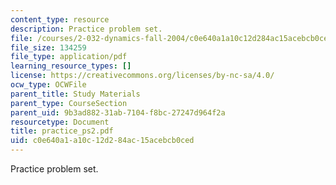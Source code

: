 ```yaml
---
content_type: resource
description: Practice problem set.
file: /courses/2-032-dynamics-fall-2004/c0e640a1a10c12d284ac15acebcb0ced_practice_ps2.pdf
file_size: 134259
file_type: application/pdf
learning_resource_types: []
license: https://creativecommons.org/licenses/by-nc-sa/4.0/
ocw_type: OCWFile
parent_title: Study Materials
parent_type: CourseSection
parent_uid: 9b3ad882-31ab-7104-f8bc-27247d964f2a
resourcetype: Document
title: practice_ps2.pdf
uid: c0e640a1-a10c-12d2-84ac-15acebcb0ced
---
```

Practice problem set.